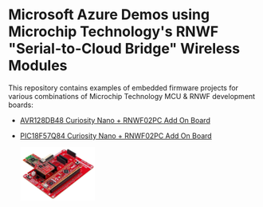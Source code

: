 # Microsoft Azure Demos using Microchip Technology's RNWF "Serial-to-Cloud Bridge" Wireless Modules

This repository contains examples of embedded firmware projects for various combinations of Microchip Technology MCU & RNWF development boards:

* [AVR128DB48 Curiosity Nano + RNWF02PC Add On Board](./RNWF02PC/README.md)
* [PIC18F57Q84 Curiosity Nano + RNWF02PC Add On Board](./RNWF02PC/README.md)

    <img src=".//media/AVR128DB48_RNWF02PC.png" width=150/>
